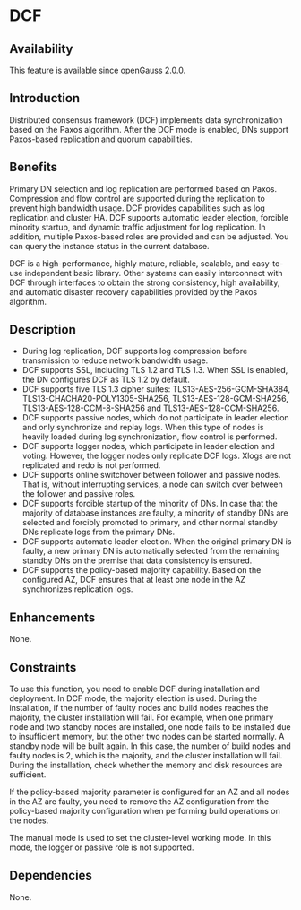 # DCF<a name="EN-US_TOPIC_0000001265367513"></a>

## Availability<a name="section15406143204715"></a>

This feature is available since openGauss 2.0.0.

## Introduction<a name="section740615433477"></a>

Distributed consensus framework \(DCF\) implements data synchronization based on the Paxos algorithm. After the DCF mode is enabled, DNs support Paxos-based replication and quorum capabilities.

## Benefits<a name="section13406743164715"></a>

Primary DN selection and log replication are performed based on Paxos. Compression and flow control are supported during the replication to prevent high bandwidth usage. DCF provides capabilities such as log replication and cluster HA. DCF supports automatic leader election, forcible minority startup, and dynamic traffic adjustment for log replication. In addition, multiple Paxos-based roles are provided and can be adjusted. You can query the instance status in the current database.

DCF is a high-performance, highly mature, reliable, scalable, and easy-to-use independent basic library. Other systems can easily interconnect with DCF through interfaces to obtain the strong consistency, high availability, and automatic disaster recovery capabilities provided by the Paxos algorithm.

## Description<a name="section16406154310471"></a>

-   During log replication, DCF supports log compression before transmission to reduce network bandwidth usage.
-   DCF supports SSL, including TLS 1.2 and TLS 1.3. When SSL is enabled, the DN configures DCF as TLS 1.2 by default.
-   DCF supports five TLS 1.3 cipher suites: TLS13-AES-256-GCM-SHA384, TLS13-CHACHA20-POLY1305-SHA256, TLS13-AES-128-GCM-SHA256, TLS13-AES-128-CCM-8-SHA256 and TLS13-AES-128-CCM-SHA256.
-   DCF supports passive nodes, which do not participate in leader election and only synchronize and replay logs. When this type of nodes is heavily loaded during log synchronization, flow control is performed.
-   DCF supports logger nodes, which participate in leader election and voting. However, the logger nodes only replicate DCF logs. Xlogs are not replicated and redo is not performed.
-   DCF supports online switchover between follower and passive nodes. That is, without interrupting services, a node can switch over between the follower and passive roles.
-   DCF supports forcible startup of the minority of DNs. In case that the majority of database instances are faulty, a minority of standby DNs are selected and forcibly promoted to primary, and other normal standby DNs replicate logs from the primary DNs.
-   DCF supports automatic leader election. When the original primary DN is faulty, a new primary DN is automatically selected from the remaining standby DNs on the premise that data consistency is ensured.
-   DCF supports the policy-based majority capability. Based on the configured AZ, DCF ensures that at least one node in the AZ synchronizes replication logs.


## Enhancements<a name="section1340684315478"></a>

None.

## Constraints<a name="section06531946143616"></a>

To use this function, you need to enable DCF during installation and deployment. In DCF mode, the majority election is used. During the installation, if the number of faulty nodes and build nodes reaches the majority, the cluster installation will fail. For example, when one primary node and two standby nodes are installed, one node fails to be installed due to insufficient memory, but the other two nodes can be started normally. A standby node will be built again. In this case, the number of build nodes and faulty nodes is 2, which is the majority, and the cluster installation will fail. During the installation, check whether the memory and disk resources are sufficient.

If the policy-based majority parameter is configured for an AZ and all nodes in the AZ are faulty, you need to remove the AZ configuration from the policy-based majority configuration when performing build operations on the nodes.

The manual mode is used to set the cluster-level working mode. In this mode, the logger or passive role is not supported.

## Dependencies<a name="section8406643144716"></a>

None.
